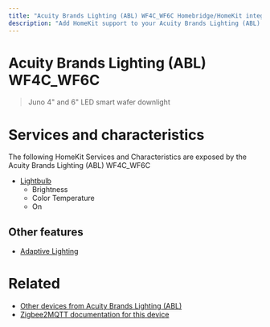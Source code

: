```yaml
---
title: "Acuity Brands Lighting (ABL) WF4C_WF6C Homebridge/HomeKit integration"
description: "Add HomeKit support to your Acuity Brands Lighting (ABL) WF4C_WF6C, using Homebridge, Zigbee2MQTT and homebridge-z2m."
---
```

<!---
This file has been GENERATED using src/docgen/docgen.ts
DO NOT EDIT THIS FILE MANUALLY!
-->
# Acuity Brands Lighting (ABL) WF4C_WF6C
> Juno 4" and 6" LED smart wafer downlight


# Services and characteristics
The following HomeKit Services and Characteristics are exposed by
the Acuity Brands Lighting (ABL) WF4C_WF6C

* [Lightbulb](../../light.md)
  * Brightness
  * Color Temperature
  * On

## Other features
* [Adaptive Lighting](../../light.md)

# Related
* [Other devices from Acuity Brands Lighting (ABL)](../index.md#acuity_brands_lighting_abl)
* [Zigbee2MQTT documentation for this device](https://www.zigbee2mqtt.io/devices/WF4C_WF6C.html)